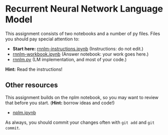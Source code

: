 # Recurrent Neural Network Language Model

This assignment consists of two notebooks and a number of py files.  Files you should pay special attention to:

* **Start here:** [rnnlm-instructions.ipynb](rnnlm-instructions.ipynb) (Instructions: do not edit.)
* [rnnlm-workbook.ipynb](rnnlm-workbook.ipynb) (Answer notebook: your work goes here.)
* [rnnlm.py](rnnlm.py) (LM implementation, and most of your code.)

__Hint:__ Read the instructions!

## Other resources

This assignment builds on the nplm notebook, so you may want to review that before you start. (**Hint:** borrow ideas and code!)

* [nplm.ipynb](../../materials/nplm/nplm.ipynb)

As always, you should commit your changes often with `git add` and `git commit`.
